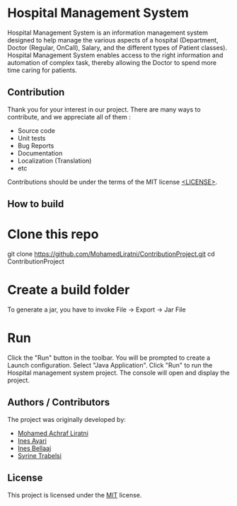 # Hospital Management System
Hospital Management System is an information management system designed to help manage the various aspects of a hospital (Department, Doctor (Regular, OnCall), Salary, and the different types of Patient classes). Hospital Management System enables access to the right information and automation of complex task, thereby allowing the Doctor to spend more time caring for patients.

## Contribution
Thank you for your interest in our project. There are many ways to contribute,
and we appreciate all of them :

- Source code
- Unit tests
- Bug Reports
- Documentation
- Localization (Translation)
- etc

Contributions should be under the terms of the MIT license [&lt;LICENSE&gt;](LICENSE).

## How to build
# Clone this repo
git clone https://github.com/MohamedLiratni/ContributionProject.git
cd ContributionProject

# Create a build folder
To generate a jar, you have to invoke File -> Export -> Jar File

# Run
Click the "Run" button in the toolbar.
You will be prompted to create a Launch configuration. Select "Java Application".
Click "Run" to run the Hospital management system project. The console will open and display the project.

## Authors / Contributors

The project was originally developed by:

- [Mohamed Achraf Liratni](https://github.com/MohamedLiratni)
- [Ines Ayari](https://github.com/Ines15Ayari)
- [Ines Bellaaj](https://github.com/Ines103)
- [Syrine Trabelsi](https://github.com/SyrineTrabelsii)

## License

This project is licensed under the [MIT](LICENSE) license.
